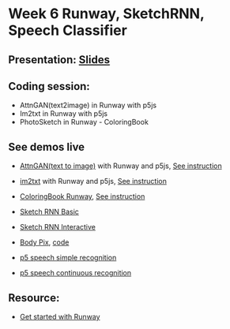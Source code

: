 # Week 6 Runway, SketchRNN, Speech Classifier
## Presentation: [Slides]()


## Coding session:
- AttnGAN(text2image) in Runway with p5js
- Im2txt in Runway with p5js
- PhotoSketch in Runway - ColoringBook

## See demos live
- [AttnGAN(text to image)](https://yining1023.github.io/machine-learning-for-the-web/week6-runway/AttnGAN/) with Runway and p5js, [See instruction](https://github.com/yining1023/machine-learning-for-the-web/tree/master/week6-runway/AttnGAN)
- [im2txt](https://yining1023.github.io/machine-learning-for-the-web/week6-runway/im2txt/) with Runway and p5js, [See instruction](https://github.com/yining1023/machine-learning-for-the-web/tree/master/week6-runway/im2txt)
- [ColoringBook Runway](https://yining1023.github.io/machine-learning-for-the-web/week6-runway/PhotoSketch/ColoringBook/), [See instruction](https://github.com/yining1023/machine-learning-for-the-web/tree/master/week6-runway/PhotoSketch/ColoringBook)

- [Sketch RNN Basic](https://yining1023.github.io/machine-learning-for-the-web/week6-runway/SketchRNN_basic/)
- [Sketch RNN Interactive](https://yining1023.github.io/machine-learning-for-the-web/week6-runway/SketchRNN_interactive/)
- [Body Pix](https://yining1023.github.io/body-pix-demo/), [code](https://github.com/tensorflow/tfjs-models/tree/master/body-pix/demos)
- [p5 speech simple recognition](https://yining1023.github.io/machine-learning-for-the-web/week6-runway/SpeechRecognition/simplerecognition.html)
- [p5 speech continuous recognition](https://yining1023.github.io/machine-learning-for-the-web/week6-runway/SpeechRecognition/continuousrecognition.html)

## Resource:
- [Get started with Runway](https://docs.runwayapp.ai/#/)
